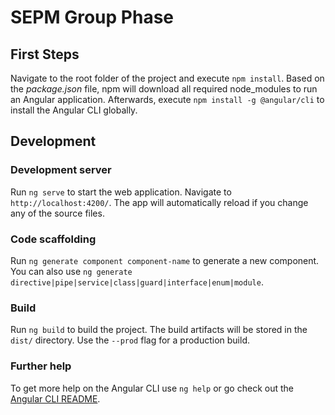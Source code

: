 # SEPM Group Phase

## First Steps

Navigate to the root folder of the project and execute `npm install`. Based on the *package.json* file, npm will
download all required node_modules to run an Angular application.
Afterwards, execute `npm install -g @angular/cli` to install the Angular CLI globally.

## Development

### Development server

Run `ng serve` to start the web application. Navigate to `http://localhost:4200/`. The app will automatically reload if
you change any of the source files.

### Code scaffolding

Run `ng generate component component-name` to generate a new component. You can also
use `ng generate directive|pipe|service|class|guard|interface|enum|module`.

### Build

Run `ng build` to build the project. The build artifacts will be stored in the `dist/` directory. Use the `--prod` flag
for a production build.

### Further help

To get more help on the Angular CLI use `ng help` or go check out
the [Angular CLI README](https://github.com/angular/angular-cli/blob/master/README.md).
